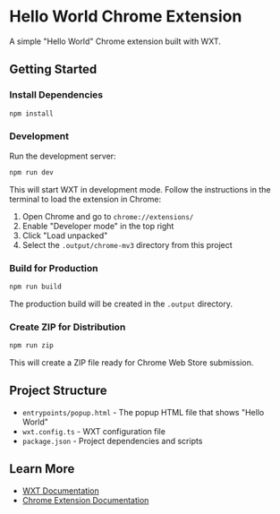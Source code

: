 # Hello World Chrome Extension

A simple "Hello World" Chrome extension built with WXT.

## Getting Started

### Install Dependencies

```bash
npm install
```

### Development

Run the development server:

```bash
npm run dev
```

This will start WXT in development mode. Follow the instructions in the terminal to load the extension in Chrome:

1. Open Chrome and go to `chrome://extensions/`
2. Enable "Developer mode" in the top right
3. Click "Load unpacked"
4. Select the `.output/chrome-mv3` directory from this project

### Build for Production

```bash
npm run build
```

The production build will be created in the `.output` directory.

### Create ZIP for Distribution

```bash
npm run zip
```

This will create a ZIP file ready for Chrome Web Store submission.

## Project Structure

- `entrypoints/popup.html` - The popup HTML file that shows "Hello World"
- `wxt.config.ts` - WXT configuration file
- `package.json` - Project dependencies and scripts

## Learn More

- [WXT Documentation](https://wxt.dev)
- [Chrome Extension Documentation](https://developer.chrome.com/docs/extensions/)


